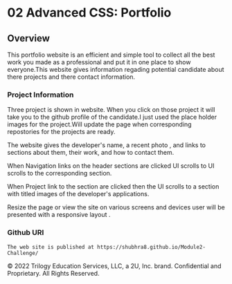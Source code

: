 
# 02 Advanced CSS: Portfolio

## Overview

This portfolio website is an efficient and simple tool to collect all the best work you made as a professional and put it in one place to show everyone.This website gives information regading potential candidate about there projects and there contact information.

### Project Information

Three project is shown in website. When you click on those project it will take you to the github profile of the candidate.I just used the place holder images for the project.Will update the page when corresponding repostories for the projects are ready.

The website gives the developer's name, a recent photo , and links to sections about them, their work, and how to contact them.

When Navigation links on the header sections are clicked UI scrolls to UI scrolls to the corresponding section.

When Project link to the section are clicked then the UI scrolls to a section with titled images of the developer's applications.

Resize the page or view the site on various screens and devices user will be presented with a responsive layout .

### Github URl

    The web site is published at https://shubhra8.github.io/Module2-Challenge/



© 2022 Trilogy Education Services, LLC, a 2U, Inc. brand. Confidential and Proprietary. All Rights Reserved.
